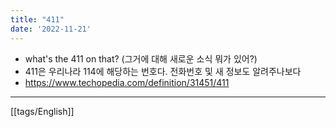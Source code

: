 ```yaml
---
title: "411"
date: '2022-11-21'
---
```

- what's the 411 on that? (그거에 대해 새로운 소식 뭐가 있어?)
- 411은 우리나라 114에 해당하는 번호다. 전화번호 및 새 정보도 알려주나보다
- <https://www.techopedia.com/definition/31451/411>

---
[[tags/English]]